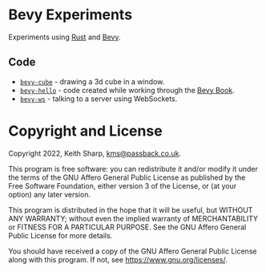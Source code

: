 # Bevy Experiments
Experiments using [Rust](https://www.rust-lang.org) and [Bevy](https://bevyengine.org).

## Code
+ [`bevy-cube`](https://github.com/keithsharp/bevy-experiments/tree/main/bevy-cube) - drawing a 3d cube in a window.
+ [`bevy-hello`](https://github.com/keithsharp/bevy-experiments/tree/main/bevy-hello) - code created while working through the [Bevy Book](https://bevyengine.org/learn/book/introduction/).
+ [`bevy-ws`](https://github.com/keithsharp/bevy-experiments/tree/main/bevy-ws) - talking to a server using WebSockets.

# Copyright and License
Copyright 2022, Keith Sharp, kms@passback.co.uk.

This program is free software: you can redistribute it and/or modify it under the terms of the GNU Affero General Public License as published by the Free Software Foundation, either version 3 of the License, or (at your option) any later version.

This program is distributed in the hope that it will be useful, but WITHOUT ANY WARRANTY; without even the implied warranty of MERCHANTABILITY or FITNESS FOR A PARTICULAR PURPOSE.  See the GNU Affero General Public License for more details.

You should have received a copy of the GNU Affero General Public License along with this program.  If not, see <https://www.gnu.org/licenses/>.